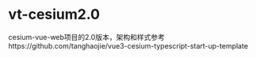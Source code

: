 # vt-cesium2.0
cesium-vue-web项目的2.0版本，架构和样式参考https://github.com/tanghaojie/vue3-cesium-typescript-start-up-template
